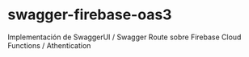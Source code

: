 # swagger-firebase-oas3
Implementación de SwaggerUI / Swagger Route sobre Firebase Cloud Functions / Athentication

